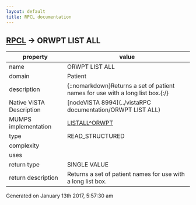 ```yaml
---
layout: default
title: RPCL documentation
---
```




## [RPCL](TableOfContent.md) &#8594; ORWPT LIST ALL 

 property | value 
--- | --- 
 name | ORWPT LIST ALL
 domain | Patient
 description | {::nomarkdown}Returns a set of patient names for use with a long list box.{:/}
 Native VISTA Description | [nodeVISTA 8994](../vistaRPC documentation/ORWPT LIST ALL)
 MUMPS implementation | [LISTALL^ORWPT](http://code.osehra.org/dox/Routine_ORWPT_source.html)
 type | READ_STRUCTURED
 complexity | 
 uses | 
 return type | SINGLE VALUE
 return description | Returns a set of patient names for use with a long list box.




 Generated on January 13th 2017, 5:57:30 am